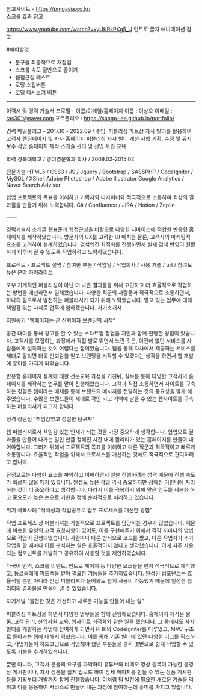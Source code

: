 참고사이트 - 
https://pmgasia.co.kr/  
스크롤 효과 참고

https://www.youtube.com/watch?v=yUKRkPKg5_U
인트로 글자 애니메이션 참고

#해야할것
- 문구들 최종적으로 재점검
- 스크롤 속도 절반으로 줄이기
- 웹접근성 테스트
- 로딩 스킵버튼
- 로딩 다시보기 버튼

-----------------------------------------
이력서 및 경력 기술서
프로필 - 이름/이메일/홈페이지
이름 : 이상오
이메일 : ras301@naver.com
포트폴리오 : https://sango-lee.github.io/portfolio/

경력
메일플러그 - 2017.10 - 2022.09 / 주임. 퍼블리싱 파트장
자사 빌더를 활용하여 고객사 랜딩페이지 및 자사 홈페이지 퍼블리싱
자사 빌더 개선 사항 기획, 수정 및 유지보수 작업
홈페이지 제작 스케쥴 관리 및 신입 사원 교육

학력
경북대학교 / 영어영문학과 학사 /  2009.02-2015.02

전문기술
HTML5 / CSS3 / JS / Jquery / Bootstrap / SASSPHP / CodeIgniter / MySQL / XShell
Adobe Photoshop / Adobe Illustrator
Google Analytics / Naver Search Adviser

협업
프로젝트의 목표를 이해하고 기획자와 디자이너와 적극적으로 소통하여 최상의 결과물을 만들기 위해 노력합니다.
Git / Confluence / JIRA / Notion / Zeplin


——

경력기술서
소개글
웹표준과 웹접근성을 바탕으로 다양한 디바이스에 적합한 반응형 홈페이지를 제작하였습니다. 방문자의 UX를 고려한 UI 배치는 물론, 고객사의 마케팅적 요소를 고려하여 설계하였습니다. 검색엔진 최적화를 진행하면서 실제 검색 반영이 원활하게 이루어 질 수 있도록 작업하려고 노력하였습니다.

프로젝트 - 프로젝드 설명 / 참여한 부분 / 작업일 / 작업회사 / 사용 기술 / url / 참여도 높은 분야 하이라이트


포부
기계적인 퍼블리싱이 아닌 더 나은 결과물을 위해 고민하고 더 효율적으로 작업하는 방법을 개선하면서 일해왔습니다. 다양한 직군의 사람들과 적극적으로 소통하면서, 하나의 팀으로서 발전하는 퍼블리셔가 되기 위해 노력했습니다. 맡고 있는 업무에 대해 책임감 있는 자세로 업무에 임하겠습니다.
자기소개서

지원동기
"웹페이지는 곧 신뢰이자 브랜딩의 시작"

공간 대여를 통해 광고를 할 수 있는 스타트업 창업을 지인과 함께 진행한 경험이 있습니다. 고객사를 모집하는 과정에서 직접 발로 뛰면서 느낀 것은, 이전에 없던 서비스를 사람들에게 설득하는 것이 어렵다는 점이었습니다. 웹을 통해 자사에서 제공하는 서비스를 제대로 알리면 더욱 신뢰감을 얻고 브랜딩을 시작할 수 있겠다는 생각을 하면서 웹 개발에 흥미를 가지게 되었습니다. 

반응형 홈페이지 설계에 대한 전문교육 과정을 거친뒤, 실무를 통해 다양한 고객사의 홈페이지를 제작하는 업무를 맡아 진행해왔습니다. 고객과 직접 소통하면서 사이트를 구축하는 경험은 웹이라는 매체를 통해 브랜드의 메시지를 전달하는 것의 중요성을 알게 해주었습니다. 수많은 브랜드들이 제대로 각인 되고 기억에 남을 수 있는 웹사이트를 구축하는 퍼블리셔가 되고자 합니다.

성격 장단점
"책임감있고 성실한 탐구자"

웹 퍼블리셔로서 책임감 있는 인재가 되는 것을 가장 중요하게 생각합니다. 협업으로 결과물을 만들어 나가는 일인 만큼 정해진 시간 내에 퀄리티가 있는 홈페이지를 만들어 내어야합니다. 그러기 위해서 프로젝트의 목표를 이해하고 다른 직군과 적극적이고 빠르게 소통합니다. 효율적인 작업을 위해서 프로세스를 개선하는 것에도 적극적으로 관여하려고 합니다.

단점으로는 다양한 요소를 파악하고 이해하면서 일을 진행하려는 성격 때문에 진행 속도가 빠르지 않을 때가 있습니다. 완성도 높은 작업 역시 중요하지만 정해진 기한내에 처리하는 것이 더 중요하다고 생각합니다. 따라서 이를 극복하기 위해 맡은 업무를 세분화 하고 중요도가 높은 순으로 기한을 정해 순차적으로 처리하고 있습니다.

위기 극복사례
"적극성과 작업공유로 업무 프로세스를 개선한 경험"

작업 프로세스 상 퍼블리셔는 개별적으로 프로젝트를 담당하는 경우가 많았습니다. 때문에 비슷한 유형의 고객 요청사항이 있어도, 이를 구현해주기 위해서 각각 저마다의 방법으로 작업이 진행되었습니다. 사람마다 다른 방식으로 코드를 짰고, 다른 작업자가 추가 작업을 할 때마다 이를 분석하는 일은 효율적이지 않다고 생각했습니다. 이에 자주 사용되는 컴포넌트를 개발하고 공유하여 사용할 것을 제안하였습니다.

다국어 번역, 스크롤 이벤트, 인트로 페이지 등 다양한 요소들을 먼저 적극적으로 제작했고, 동료들에게 피드백을 받아 필요한 기능들을 추가하였습니다. 완성된 컴포넌트는 효율적일 뿐만 아니라 신입 퍼블리셔가 들어와도 쉽게 사용이 가능했기 때문에 일정한 퀄리티의 결과물을 만들어 낼 수 있었습니다.

자기계발
"불편한 것은 개선하고 새로운 기능을 만들어 내는 일"

퍼블리싱 파트장을 하면서 다양한 업무들을 함께 진행해왔습니다. 홈페이지 제작은 물론, 고객 관리, 신입사원 교육, 웹사이트 최적화와 같은 일을 했습니다. 그 중에서도 자사 빌더를 개발하는 작업에 참여하게 되면서 PHP와 CodeIgniter를 다루었고, MVC 구조로 돌아가는 웹에 대해서 익혔습니다. 이를 통해 기존 빌더에 있던 다양한 버그를 픽스하고, 작업자들이 하드코딩으로 작업해야 했던 부분들을 클릭 몇번으로 쉽게 작업할 수 있도록 기능을 추가하였습니다.

뿐만 아니라, 고객사 분들의 요구를 파악하여 유튜브와 비메오 영상 등록이 가능한 동영상 게시판이나, 자사 상품을 쉽게 업로드 하여 상세 페이지를 만들 수 있는 상품 게시판 등을 기획부터 개발까지 함께 진행했습니다. 이처럼 팀 발전에 필요한 새로운 기술을 익히고 이를 응용하여 서비스로 만들어 내는 과정에 참여하는데 흥미를 가지고 있습니다.
